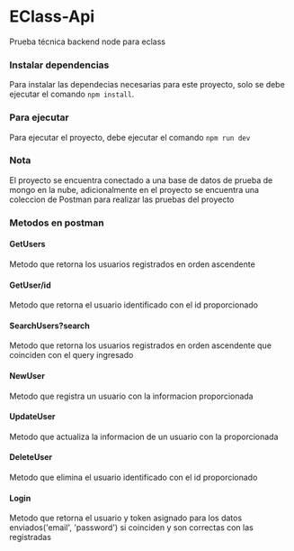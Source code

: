 # EClass-Api
Prueba técnica backend node para eclass

### Instalar dependencias
Para instalar las dependecias necesarias para este proyecto, solo se debe ejecutar el comando ```npm install```.

### Para ejecutar
Para ejecutar el proyecto, debe ejecutar el comando ```npm run dev```

### Nota
El proyecto se encuentra conectado a una base de datos de prueba de mongo en la nube, adicionalmente en el proyecto se encuentra una coleccion de Postman para realizar las pruebas del proyecto

### Metodos en postman

#### GetUsers
Metodo que retorna los usuarios registrados en orden ascendente

#### GetUser/id
Metodo que retorna el usuario identificado con el id proporcionado

#### SearchUsers?search
Metodo que retorna los usuarios registrados en orden ascendente que coinciden con el query ingresado

#### NewUser
Metodo que registra un usuario con la informacion proporcionada

#### UpdateUser
Metodo que actualiza la informacion de un usuario con la proporcionada

#### DeleteUser
Metodo que elimina el usuario identificado con el id proporcionado

#### Login
Metodo que retorna el usuario y token asignado para los datos enviados('email', 'password') si coinciden y son correctas con las registradas

